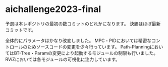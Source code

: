 # aichallenge2023-final
予選は本レポジトリの最初の数コミットのどれかになります。
決勝はほぼ最新コミットです。

全体的にパラメータはかなり改変しました。
MPC・PIDにおいては精密なコントロールのためソースコードの変更を少々行っています。
Path-PlanningにおいてはBT-Tree・Paramの変更により起動するモジュールの制限も行いました。
RViZにおいては各モジュールの可視化に注力しています。
